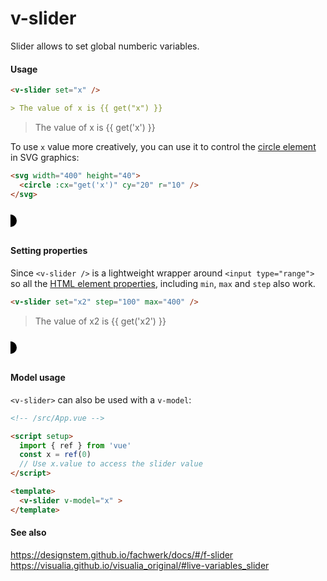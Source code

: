 # v-slider

Slider allows to set global numberic variables.

#### Usage

```md
<v-slider set="x" />

> The value of x is {{ get("x") }}
```

<v-slider set="x"  />

> The value of x is {{ get('x') }}

To use `x` value more creatively, you can use it to control the [circle element](https://developer.mozilla.org/en-US/docs/Web/SVG/Element/circle) in SVG graphics:

```md
<svg width="400" height="40">
  <circle :cx="get('x')" cy="20" r="10" />
</svg>
```

<svg width="400" height="40">
  <circle :cx="get('x')" cy="20" r="10" />
</svg>

#### Setting properties

Since `<v-slider />` is a lightweight wrapper around `<input type="range">` so all the [HTML element properties](https://developer.mozilla.org/en-US/docs/Web/HTML/Element/input/range), including `min`, `max` and `step` also work.

```md
<v-slider set="x2" step="100" max="400" />
```

<v-slider set="x2" step="100" max="400"  />

> The value of x2 is {{ get('x2') }}

<svg width="400" height="40">
  <circle :cx="get('x2')" cy="20" r="10" />
</svg>

#### Model usage

`<v-slider>` can also be used with a `v-model`:

```md
<!-- /src/App.vue -->

<script setup>
  import { ref } from 'vue'
  const x = ref(0)
  // Use x.value to access the slider value
</script>

<template>
  <v-slider v-model="x" >
</template>
```

#### See also

https://designstem.github.io/fachwerk/docs/#/f-slider
https://visualia.github.io/visualia_original/#live-variables_slider
